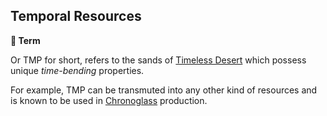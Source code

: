 ## Temporal Resources

**📑 Term**

Or TMP for short, refers to the sands of [Timeless Desert](<https://zeithalt.github.io/r/timeless_desert.html>) which possess unique _time-bending_ properties.

For example, TMP can be transmuted into any other kind of resources and is known to be used in [Chronoglass](<https://zeithalt.github.io/r/chronoglass.html>) production.

<!---
keywords: tmp, timeless, desert, sands, chronoglass
aliases: 
-->